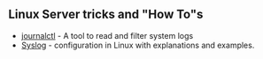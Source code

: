 ## Linux Server tricks and "How To"s
- [journalctl](Linux/journalctl.html) - A tool to read and filter system logs
- [Syslog](Linux/Syslog.html) - configuration in Linux with explanations and examples.
